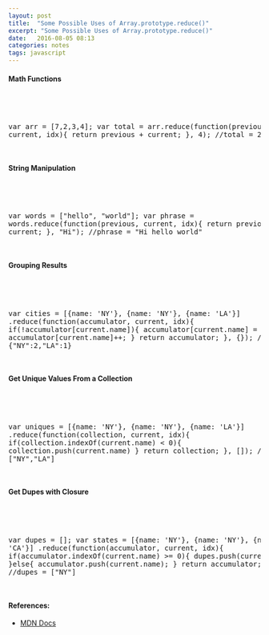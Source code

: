 ```yaml
---
layout: post
title:  "Some Possible Uses of Array.prototype.reduce()"
excerpt: "Some Possible Uses of Array.prototype.reduce()"
date:   2016-08-05 08:13
categories: notes
tags: javascript
---
```


#### Math Functions
<br />
<pre>

  var arr = [7,2,3,4];
  var total = arr.reduce(function(previous, current, idx){
      return previous + current;
  }, 4); 
  //total = 20
  
</pre>

#### String Manipulation
<br />
<pre>

  var words = ["hello", "world"];
  var phrase = words.reduce(function(previous, current, idx){
      return previous + ' ' + current;
  }, "Hi"); 
  //phrase = "Hi hello world"
  
</pre>

#### Grouping Results
<br />
<pre>

  var cities = [{name: 'NY'}, {name: 'NY'}, {name: 'LA'}]
      .reduce(function(accumulator, current, idx){
          if(!accumulator[current.name]){
              accumulator[current.name] = 1;
          }else{
              accumulator[current.name]++; 
          }
          return accumulator;
      }, {});
  //cities = {"NY":2,"LA":1}
  
</pre>

#### Get Unique Values From a Collection
<br />
<pre>

  var uniques = [{name: 'NY'}, {name: 'NY'}, {name: 'LA'}]
      .reduce(function(collection, current, idx){
          if(collection.indexOf(current.name) < 0){
              collection.push(current.name)
          }
          return collection;
      }, []);
  //uniques = ["NY","LA"]
  
</pre>

#### Get Dupes with Closure
<br />
<pre>

  var dupes = [];
  var states = [{name: 'NY'}, {name: 'NY'}, {name: 'CA'}]
      .reduce(function(accumulator, current, idx){
          if(accumulator.indexOf(current.name) >= 0){
             dupes.push(current.name); 
          }else{
              accumulator.push(current.name);
          }
          return accumulator;
      }, []);
  //dupes = ["NY"]
  
</pre>
  
<aside>
  <h4>References:</h4>
  <ul>
    <li>
      <a href="https://developer.mozilla.org/en-US/docs/Web/JavaScript/Reference/Global_Objects/Array/Reduce" target="_blank">
        MDN Docs
      </a>
    </li>
  </ul>
</aside>

